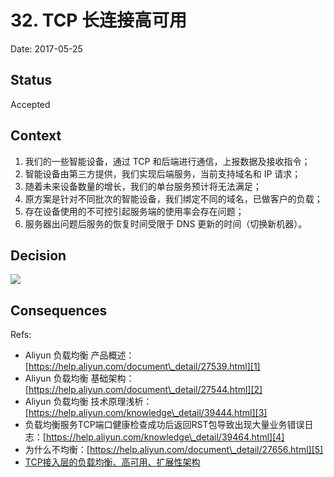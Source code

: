 # 32. TCP 长连接高可用

Date: 2017-05-25

## Status

Accepted

## Context

1. 我们的一些智能设备，通过 TCP 和后端进行通信，上报数据及接收指令；
2. 智能设备由第三方提供，我们实现后端服务，当前支持域名和 IP 请求；
3. 随着未来设备数量的增长，我们的单台服务预计将无法满足；
4. 原方案是针对不同批次的智能设备，我们绑定不同的域名，已做客户的负载；
5. 存在设备使用的不可控引起服务端的使用率会存在问题；
6. 服务器出问题后服务的恢复时间受限于 DNS 更新的时间（切换新机器）。

## Decision

![][image-1]

## Consequences

Refs:

* Aliyun 负载均衡 产品概述：[https://help.aliyun.com/document\_detail/27539.html][1]
* Aliyun 负载均衡 基础架构：[https://help.aliyun.com/document\_detail/27544.html][2]
* Aliyun 负载均衡 技术原理浅析：[https://help.aliyun.com/knowledge\_detail/39444.html][3]
* 负载均衡服务TCP端口健康检查成功后返回RST包导致出现大量业务错误日志：[https://help.aliyun.com/knowledge\_detail/39464.html][4]
* 为什么不均衡：[https://help.aliyun.com/document\_detail/27656.html][5]
* [TCP接入层的负载均衡、高可用、扩展性架构][6]

[1]:	https://help.aliyun.com/document_detail/27539.html
[2]:	https://help.aliyun.com/document_detail/27544.html
[3]:	https://help.aliyun.com/knowledge_detail/39444.html
[4]:	https://help.aliyun.com/knowledge_detail/39464.html
[5]:	https://help.aliyun.com/document_detail/27656.html
[6]:	https://mp.weixin.qq.com/s?__biz=MjM5ODYxMDA5OQ==&mid=2651960086&idx=1&sn=70bbe7165ecddc7896767f4503a927fe&chksm=bd2d06ca8a5a8fdc67fcacb169583f53a968fdf623a20395926059d44e6abae6b2e56ff1f9f9&mpshare=1&scene=1&srcid=0525oOPDmXhWJAGYDGCM7ods#rd "TCP接入层的负载均衡、高可用、扩展性架构"

[image-1]:	files/HA-for-TCP-long-connection.png